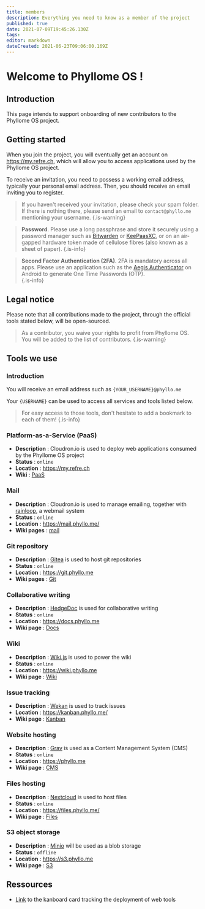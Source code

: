 ```yaml
---
title: members
description: Everything you need to know as a member of the project
published: true
date: 2021-07-09T19:45:26.130Z
tags: 
editor: markdown
dateCreated: 2021-06-23T09:06:00.169Z
---
```


# Welcome to Phyllome OS !

## Introduction

This page intends to support onboarding of new contributors to the Phyllome OS project.

## Getting started

When you join the project, you will eventually get an account on https://my.refre.ch, which will allow you to access applications used by the Phyllome OS project.

To receive an invitation, you need to possess a working email address, typically your personal email address. Then, you should receive an email inviting you to register.

> If you haven't received your invitation, please check your spam folder. If there is nothing there, please send an email to `contact@phyllo.me` mentioning your username.
{.is-warning}

> **Password**. Please use a long passphrase and store it securely using a password manager such as [Bitwarden](https://bitwarden.com/) or [KeePaasXC](https://keepassxc.org/), or on an air-gapped hardware token made of cellulose fibres (also known as a sheet of paper). 
{.is-info}

> **Second Factor Authentication (2FA)**. 2FA is mandatory across all apps. Please use an application such as the [Aegis Authenticator](https://f-droid.org/en/packages/com.beemdevelopment.aegis/) on Android to generate One Time Passwords (OTP).  
{.is-info}

## Legal notice

Please note that all contributions made to the project, through the official tools stated below, will be open-sourced.
 
> As a contributor, you waive your rights to profit from Phyllome OS. You will be added to the list of contributors.
{.is-warning}

## Tools we use

### Introduction

You will receive an email address such as `{YOUR_USERNAME}@phyllo.me`

Your `{USERNAME}` can be used to access all services and tools listed below.  

> For easy access to those tools, don't hesitate to add a  bookmark to each of them!
{.is-info}

### Platform-as-a-Service (PaaS)

* **Description** : Cloudron.io is used to deploy web applications consumed by the Phyllome OS project 
* **Status** : `online`
* **Location** : https://my.refre.ch
* **Wiki** : [PaaS](/members/paas)

### Mail

* **Description** : Cloudron.io is used to manage emailing, together with [rainloop](https://www.rainloop.net/), a webmail system
* **Status** : `online`
* **Location** : https://mail.phyllo.me/
* **Wiki pages** : [mail](/members/mail)

### Git repository

* **Description** : [Gitea](https://gitea.io/en-us/) is used to host git repositories 
* **Status** : `online`
* **Location** : https://git.phyllo.me
* **Wiki pages** : [Git](/members/git)

### Collaborative writing

* **Description** : [HedgeDoc](https://hedgedoc.org/) is used for collaborative writing 
* **Status** : `online`
* **Location** : https://docs.phyllo.me
* **Wiki page** : [Docs](/members/docs)

### Wiki

* **Description** : [Wiki.js](https://js.wiki/) is used to power the wiki  
* **Status** : `online`
* **Location** : https://wiki.phyllo.me
* **Wiki page** : [Wiki](/members/wiki)

### Issue tracking

* **Description** : [Wekan](https://wekan.github.io/) is used to track issues
* **Location** : https://kanban.phyllo.me/
* **Wiki page** : [Kanban](/members/kanban)

### Website hosting

* **Description** : [Grav](https://getgrav.org/) is used as a Content Management System (CMS) 
* **Status** : `online`
* **Location** : https://phyllo.me
* **Wiki page** : [CMS](/members/cms)

### Files hosting

* **Description** : [Nextcloud](https://nextcloud.com/) is used to host files 
* **Status** : `online`
* **Location** : https://files.phyllo.me/
* **Wiki page** : [Files](/members/files)

### S3 object storage

* **Description** : [Minio](https://min.io/) will be used as a blob storage 
* **Status** : `offline`
* **Location** : https://s3.phyllo.me
* **Wiki page** : [S3](/members/s3)

## Ressources

* [Link](https://kanboard.phyllo.me/b/DGyfQKKJPanuNfsnv/project/4envpCeyT9TnyKiPC) to the kanboard card tracking the deployment of web tools